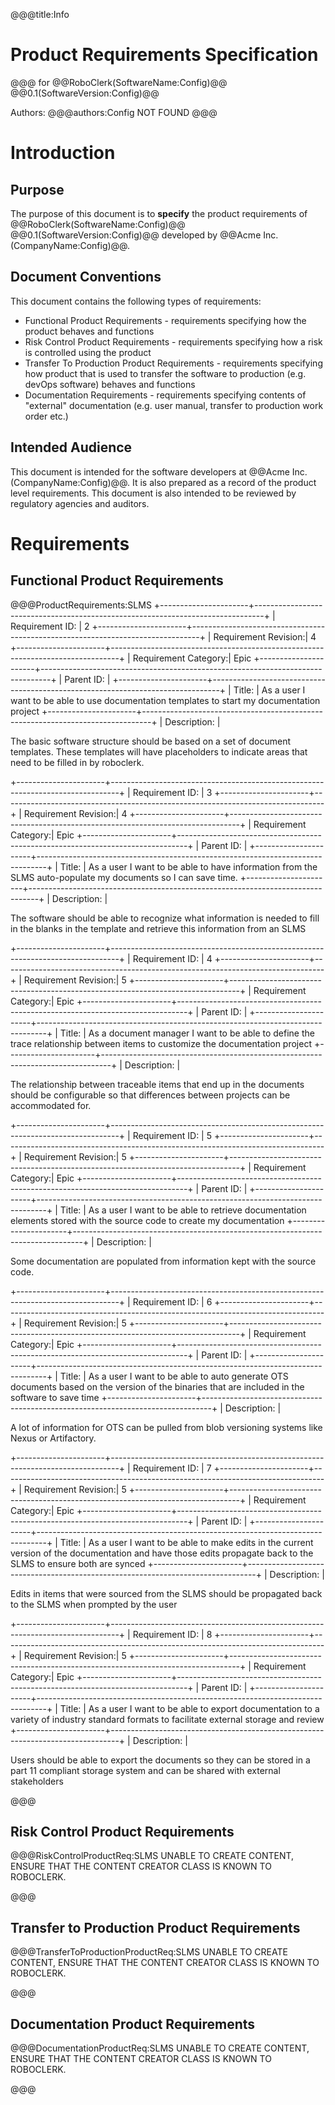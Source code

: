 @@@title:Info
# Product Requirements Specification



@@@
for
@@RoboClerk(SoftwareName:Config)@@ @@0.1(SoftwareVersion:Config)@@  
  
Authors:
@@@authors:Config
NOT FOUND
@@@

# Introduction
## Purpose
The purpose of this document is to **specify** the product requirements of @@RoboClerk(SoftwareName:Config)@@ @@0.1(SoftwareVersion:Config)@@ developed by @@Acme Inc.(CompanyName:Config)@@. 

## Document Conventions
This document contains the following types of requirements:
- Functional Product Requirements - requirements specifying how the product behaves and functions
- Risk Control Product Requirements - requirements specifying how a risk is controlled using the product
- Transfer To Production Product Requirements - requirements specifying how product that is used to transfer the software to production (e.g. devOps software) behaves and functions
- Documentation Requirements - requirements specifying contents of "external" documentation (e.g. user manual, transfer to production work order etc.)
 
## Intended Audience
This document is intended for the software developers at @@Acme Inc.(CompanyName:Config)@@. It is also prepared as a record of the product level requirements. This document is also intended to be reviewed by regulatory agencies and auditors.

# Requirements

## Functional Product Requirements
@@@ProductRequirements:SLMS
+----------------------+--------------------------------------------------------------------------------+
| Requirement ID:      | 2
+----------------------+--------------------------------------------------------------------------------+
| Requirement Revision:| 4
+----------------------+--------------------------------------------------------------------------------+
| Requirement Category:| Epic
+----------------------+--------------------------------------------------------------------------------+
| Parent ID:           | 
+----------------------+--------------------------------------------------------------------------------+
| Title:               | As a user I want to be able to use documentation templates to start my documentation project
+----------------------+--------------------------------------------------------------------------------+
| Description:         | <div>The basic software structure should be based on a set of document templates. These templates will have placeholders to indicate areas that need to be filled in by roboclerk.</div>

+----------------------+--------------------------------------------------------------------------------+
| Requirement ID:      | 3
+----------------------+--------------------------------------------------------------------------------+
| Requirement Revision:| 4
+----------------------+--------------------------------------------------------------------------------+
| Requirement Category:| Epic
+----------------------+--------------------------------------------------------------------------------+
| Parent ID:           | 
+----------------------+--------------------------------------------------------------------------------+
| Title:               | As a user I want to be able to have information from the SLMS auto-populate my documents so I can save time.
+----------------------+--------------------------------------------------------------------------------+
| Description:         | <div>The software should be able to recognize what information is needed to fill in the blanks in the template and retrieve this information from an SLMS</div>

+----------------------+--------------------------------------------------------------------------------+
| Requirement ID:      | 4
+----------------------+--------------------------------------------------------------------------------+
| Requirement Revision:| 5
+----------------------+--------------------------------------------------------------------------------+
| Requirement Category:| Epic
+----------------------+--------------------------------------------------------------------------------+
| Parent ID:           | 
+----------------------+--------------------------------------------------------------------------------+
| Title:               | As a document manager I want to be able to define the trace relationship between items to customize the documentation project
+----------------------+--------------------------------------------------------------------------------+
| Description:         | <div>The relationship between traceable items that end up in the documents should be configurable so that differences between projects can be accommodated for.</div>

+----------------------+--------------------------------------------------------------------------------+
| Requirement ID:      | 5
+----------------------+--------------------------------------------------------------------------------+
| Requirement Revision:| 5
+----------------------+--------------------------------------------------------------------------------+
| Requirement Category:| Epic
+----------------------+--------------------------------------------------------------------------------+
| Parent ID:           | 
+----------------------+--------------------------------------------------------------------------------+
| Title:               | As a user I want to be able to retrieve documentation elements stored with the source code to create my documentation
+----------------------+--------------------------------------------------------------------------------+
| Description:         | <div>Some documentation are populated from information kept with the source code.&nbsp;</div>

+----------------------+--------------------------------------------------------------------------------+
| Requirement ID:      | 6
+----------------------+--------------------------------------------------------------------------------+
| Requirement Revision:| 5
+----------------------+--------------------------------------------------------------------------------+
| Requirement Category:| Epic
+----------------------+--------------------------------------------------------------------------------+
| Parent ID:           | 
+----------------------+--------------------------------------------------------------------------------+
| Title:               | As a user I want to be able to auto generate OTS documents based on the version of the binaries that are included in the software to save time
+----------------------+--------------------------------------------------------------------------------+
| Description:         | <div>A lot of information for OTS can be pulled from blob versioning systems like Nexus or Artifactory.&nbsp;</div>

+----------------------+--------------------------------------------------------------------------------+
| Requirement ID:      | 7
+----------------------+--------------------------------------------------------------------------------+
| Requirement Revision:| 5
+----------------------+--------------------------------------------------------------------------------+
| Requirement Category:| Epic
+----------------------+--------------------------------------------------------------------------------+
| Parent ID:           | 
+----------------------+--------------------------------------------------------------------------------+
| Title:               | As a user I want to be able to make edits in the current version of the documentation and have those edits propagate back to the SLMS to ensure both are synced
+----------------------+--------------------------------------------------------------------------------+
| Description:         | <div>Edits in items that were sourced from the SLMS should be propagated back to the SLMS when prompted by the user</div>

+----------------------+--------------------------------------------------------------------------------+
| Requirement ID:      | 8
+----------------------+--------------------------------------------------------------------------------+
| Requirement Revision:| 5
+----------------------+--------------------------------------------------------------------------------+
| Requirement Category:| Epic
+----------------------+--------------------------------------------------------------------------------+
| Parent ID:           | 
+----------------------+--------------------------------------------------------------------------------+
| Title:               | As a user I want to be able to export documentation to a variety of industry standard formats to facilitate external storage and review
+----------------------+--------------------------------------------------------------------------------+
| Description:         | <div>Users should be able to export the documents so they can be stored in a part 11 compliant storage system and can be shared with external stakeholders</div>


@@@
## Risk Control Product Requirements
@@@RiskControlProductReq:SLMS
UNABLE TO CREATE CONTENT, ENSURE THAT THE CONTENT CREATOR CLASS IS KNOWN TO ROBOCLERK.

@@@
## Transfer to Production Product Requirements
@@@TransferToProductionProductReq:SLMS
UNABLE TO CREATE CONTENT, ENSURE THAT THE CONTENT CREATOR CLASS IS KNOWN TO ROBOCLERK.

@@@
## Documentation Product Requirements
@@@DocumentationProductReq:SLMS
UNABLE TO CREATE CONTENT, ENSURE THAT THE CONTENT CREATOR CLASS IS KNOWN TO ROBOCLERK.

@@@